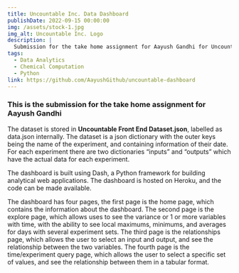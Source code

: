 ```yaml
---
title: Uncountable Inc. Data Dashboard
publishDate: 2022-09-15 00:00:00
img: /assets/stock-1.jpg
img_alt: Uncountable Inc. Logo
description: |
  Submission for the take home assignment for Aayush Gandhi for Uncountable
tags:
  - Data Analytics
  - Chemical Computation
  - Python
link: https://github.com/AayushGithub/uncountable-dashboard
---
```


### This is the submission for the take home assignment for Aayush Gandhi

The dataset is stored in **Uncountable Front End Dataset.json**, labelled as data.json internally. The dataset is a json dictionary with the outer keys being the name of the experiment, and containing information of their date. For each experiment there are two dictionaries “inputs” and “outputs” which have the actual data for each experiment.

The dashboard is built using Dash, a Python framework for building analytical web applications. The dashboard is hosted on Heroku, and the code can be made available.

The dashboard has four pages, the first page is the home page, which contains the information about the dashboard. The second page is the explore page, which allows uses to see the variance or 1 or more variables with time, with the ability to see local maximums, minimums, and averages for days with several experiment sets. The third page is the relationships page, which allows the user to select an input and output, and see the relationship between the two variables. The fourth page is the time/experiment query page, which allows the user to select a specific set of values, and see the relationship between them in a tabular format.